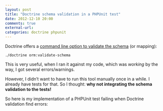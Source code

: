 ```yaml
---
layout: post
title: "Doctrine schema validation in a PHPUnit test"
date: 2012-12-10 20:00
comments: true
external-url:
categories: doctrine phpunit
---
```


Doctrine offers a [command line option to validate the schema](http://docs.doctrine-project.org/projects/doctrine-orm/en/latest/reference/tools.html#runtime-vs-development-mapping-validation) (or mapping):

```
./doctrine orm:validate-schema
```

This is very useful, when I ran it against my code, which was *working* by the way, I got several errors/warnings.

However, I didn’t want to have to run this tool manually once in a while. I already have tests for that. So I thought: **why not integrating the schema validation to the tests!**

<!-- more -->

So here is my implementation of a PHPUnit test failing when Doctrine validation find errors:

<script src="https://gist.github.com/mnapoli/4249675.js"></script>
